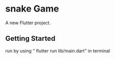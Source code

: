 # snake Game

A new Flutter project.

## Getting Started

run by using " flutter run lib/main.dart" in terminal
